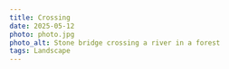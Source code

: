 ```yaml
---
title: Crossing
date: 2025-05-12
photo: photo.jpg
photo_alt: Stone bridge crossing a river in a forest
tags: Landscape
---
```

